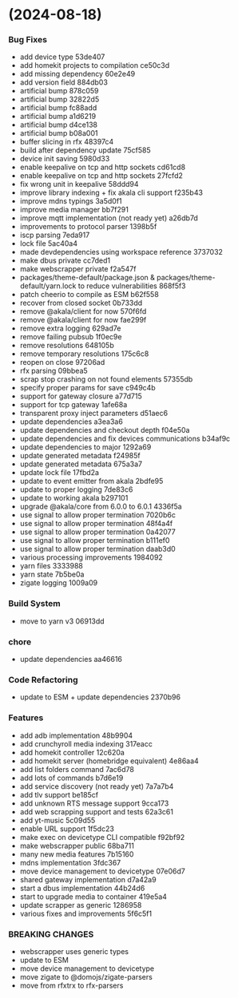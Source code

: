 #  (2024-08-18)


### Bug Fixes

* add device type 53de407
* add homekit projects to compilation ce50c3d
* add missing dependency 60e2e49
* add version field 884db03
* artificial bump 878c059
* artificial bump 32822d5
* artificial bump fc88add
* artificial bump a1d6219
* artificial bump d4ce138
* artificial bump b08a001
* buffer slicing in rfx 48397c4
* build after dependency update 75cf585
* device init saving 5980d33
* enable keepalive on tcp and http sockets cd61cd8
* enable keepalive on tcp and http sockets 27fcfd2
* fix wrong unit in keepalive 58ddd94
* improve library indexing + fix akala cli support f235b43
* improve mdns typings 3a5d0f1
* improve media manager bb7f291
* improve mqtt implementation (not ready yet) a26db7d
* improvements to protocol parser 1398b5f
* iscp parsing 7eda917
* lock file 5ac40a4
* made devdependencies using workspace reference 3737032
* make dbus private cc7ded1
* make webscrapper private f2a547f
* packages/theme-default/package.json & packages/theme-default/yarn.lock to reduce vulnerabilities 868f5f3
* patch cheerio to compile as ESM b62f558
* recover from closed socket 0b733dd
* remove @akala/client for now 570f6fd
* remove @akala/client for now fae299f
* remove extra logging 629ad7e
* remove failing pubsub 1f0ec9e
* remove resolutions 648105b
* remove temporary resolutions 175c6c8
* reopen on close 97206ad
* rfx parsing 09bbea5
* scrap stop crashing on not found elements 57355db
* specify proper params for save c949c4b
* support for gateway closure a77d715
* support for tcp gateway 1afe68a
* transparent proxy inject parameters d51aec6
* update dependencies a3ea3a6
* update dependencies and checkout depth f04e50a
* update dependencies and fix devices communications b34af9c
* update dependencies to major 1292a69
* update generated metadata f24985f
* update generated metadata 675a3a7
* update lock file 17fbd2a
* update to event emitter from akala 2bdfe95
* update to proper logging 7de83c6
* update to working akala b297101
* upgrade @akala/core from 6.0.0 to 6.0.1 4336f5a
* use signal to allow proper termination 7020b6c
* use signal to allow proper termination 48f4a4f
* use signal to allow proper termination 0a42077
* use signal to allow proper termination b111ef0
* use signal to allow proper termination daab3d0
* various processing improvements 1984092
* yarn files 3333988
* yarn state 7b5be0a
* zigate logging 1009a09


### Build System

* move to yarn v3 06913dd


### chore

* update dependencies aa46616


### Code Refactoring

* update to ESM + update dependencies 2370b96


### Features

* add adb implementation 48b9904
* add crunchyroll media indexing 317eacc
* add homekit controller 12c620a
* add homekit server (homebridge equivalent) 4e86aa4
* add list folders command 7ac6d78
* add lots of commands b7d6e19
* add service discovery (not ready yet) 7a7a7b4
* add tlv support be185cf
* add unknown RTS message support 9cca173
* add web scrapping support and tests 62a3c61
* add yt-music 5c09d55
* enable URL support 1f5dc23
* make exec on devicetype CLI compatible f92bf92
* make webscrapper public 68ba711
* many new media features 7b15160
* mdns implementation 3fdc367
* move device management to devicetype 07e06d7
* shared gateway implementation d7a42a9
* start a dbus implementation 44b24d6
* start to upgrade media to container 419e5a4
* update scrapper as generic 1286958
* various fixes and improvements 5f6c5f1


### BREAKING CHANGES

* webscrapper uses generic types
* update to ESM
* move device management to devicetype
* move zigate to @domojs/zigate-parsers
* move from rfxtrx to rfx-parsers



